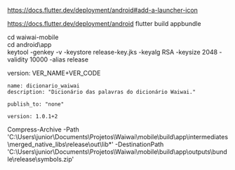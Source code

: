 https://docs.flutter.dev/deployment/android#add-a-launcher-icon

https://docs.flutter.dev/deployment/android
flutter build appbundle

cd waiwai-mobile\
cd android\app\
keytool -genkey -v -keystore release-key.jks -keyalg RSA -keysize 2048 -validity 10000 -alias release
 
version: VER_NAME+VER_CODE

```
name: dicionario_waiwai
description: "Dicionário das palavras do dicionário Waiwai."

publish_to: "none"

version: 1.0.1+2
```

Compress-Archive -Path 'C:\Users\junior\Documents\Projetos\Waiwai\mobile\build\app\intermediates\merged_native_libs\release\out\lib\*' -DestinationPath 'C:\Users\junior\Documents\Projetos\Waiwai\mobile\build\app\outputs\bundle\release\symbols.zip'
